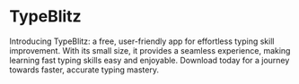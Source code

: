 # TypeBlitz

Introducing TypeBlitz: a free, user-friendly app for effortless typing skill improvement. With its small size, it provides a seamless experience, making learning fast typing skills easy and enjoyable. Download today for a journey towards faster, accurate typing mastery.



